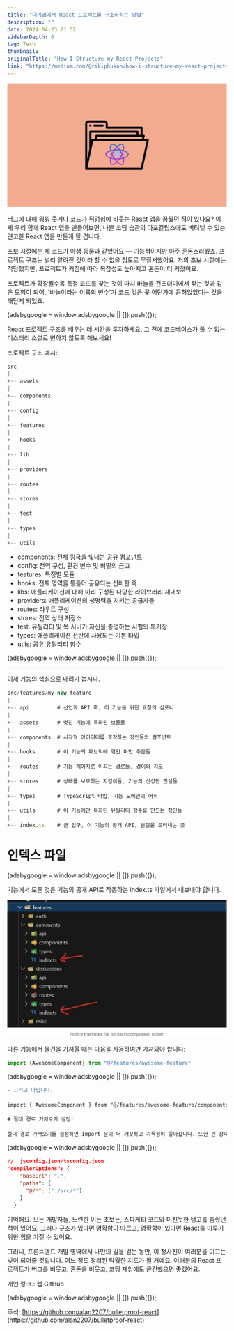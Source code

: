 ```yaml
---
title: "대기업에서 React 프로젝트를 구조화하는 방법"
description: ""
date: 2024-04-23 21:52
sidebarDepth: 0
tag: Tech
thumbnail: 
originalTitle: "How I Structure my React Projects"
link: "https://medium.com/@rikiphukon/how-i-structure-my-react-projects-as-a-frontend-developer-22bd18e83f5b"
---
```



![이미지](./img/HowIStructuremyReactProjects_0.png)

버그에 대해 윙윙 웃거나 코드가 뒤얽힘에 비웃는 React 앱을 꿈꿨던 적이 있나요? 이제 우리 함께 React 앱을 만들어보면, 나쁜 코딩 습관의 아포칼립스에도 버텨낼 수 있는 견고한 React 앱을 만들게 될 겁니다.

초보 시절에는 제 코드가 야생 동물과 같았어요 — 기능적이지만 아주 혼돈스러웠죠. 프로젝트 구조는 널리 알려진 것이라 할 수 없을 정도로 무질서했어요. 저의 초보 시절에는 적당했지만, 프로젝트가 커짐에 따라 복잡성도 높아지고 혼돈이 더 커졌어요.

프로젝트가 확장될수록 특정 코드를 찾는 것이 마치 바늘을 건초더미에서 찾는 것과 같은 모험이 되어, '바늘이라는 이름의 변수'가 코드 깊은 곳 어딘가에 묻혀있었다는 것을 깨닫게 되었죠.

<!-- ui-log 수평형 -->
<ins class="adsbygoogle"
  style="display:block"
  data-ad-client="ca-pub-4877378276818686"
  data-ad-slot="9743150776"
  data-ad-format="auto"
  data-full-width-responsive="true"></ins>
<component is="script">
(adsbygoogle = window.adsbygoogle || []).push({});
</component>

React 프로젝트 구조를 배우는 데 시간을 투자하세요. 그 전에 코드베이스가 풀 수 없는 미스터리 소설로 변하지 않도록 해보세요!

프로젝트 구조 예시:

```js
src
|
+-- assets
|
+-- components
|
+-- config
|
+-- features
|
+-- hooks
|
+-- lib
|
+-- providers
|
+-- routes
|
+-- stores
|
+-- test
|
+-- types
|
+-- utils
```

- components: 전체 킹국을 빛내는 공유 컴포넌트
- config: 전역 구성, 환경 변수 및 비밀의 금고
- features: 특징별 모듈
- hooks: 전체 영역을 통틀어 공유되는 신비한 훅
- libs: 애플리케이션에 대해 미리 구성된 다양한 라이브러리 재내보
- providers: 애플리케이션의 생명력을 지키는 공급자들
- routes: 라우트 구성
- stores: 전역 상태 저장소
- test: 유틸리티 및 목 서버가 자신을 증명하는 시험의 투기장
- types: 애플리케이션 전반에 사용되는 기본 타입
- utils: 공유 유틸리티 함수

<!-- ui-log 수평형 -->
<ins class="adsbygoogle"
  style="display:block"
  data-ad-client="ca-pub-4877378276818686"
  data-ad-slot="9743150776"
  data-ad-format="auto"
  data-full-width-responsive="true"></ins>
<component is="script">
(adsbygoogle = window.adsbygoogle || []).push({});
</component>

--- --- --- --- --- --- --- --- --- --- --- --- --- --- --- --- --- --- --- --- --- --- ---

이제 기능의 핵심으로 내려가 봅시다.

```js
src/features/my-new-feature
|
+-- api         # 선언과 API 훅, 이 기능을 위한 요청의 심포니
|
+-- assets      # 멋진 기능에 특화된 보물들
|
+-- components  # 시각적 아이디티를 조각하는 장인들의 컴포넌트
|
+-- hooks       # 이 기능의 패브릭에 엮인 마법 주문들
|
+-- routes      # 기능 페이지로 이끄는 경로들, 경이의 지도
|
+-- stores      # 상태를 보호하는 지킴이들, 기능의 신성한 진실들
|
+-- types       # TypeScript 타입, 기능 도메인의 어휘
|
+-- utils       # 이 기능에만 특화된 유틸리티 함수를 만드는 장인들
|
+-- index.ts    # 큰 입구, 이 기능의 공개 API, 본질을 드러내는 곳
```

# 인덱스 파일

<!-- ui-log 수평형 -->
<ins class="adsbygoogle"
  style="display:block"
  data-ad-client="ca-pub-4877378276818686"
  data-ad-slot="9743150776"
  data-ad-format="auto"
  data-full-width-responsive="true"></ins>
<component is="script">
(adsbygoogle = window.adsbygoogle || []).push({});
</component>

기능에서 모든 것은 기능의 공개 API로 작동하는 index.ts 파일에서 내보내야 합니다.

![이미지](./img/HowIStructuremyReactProjects_1.png)

다른 기능에서 물건을 가져올 때는 다음을 사용하여만 가져와야 합니다:
```typescript
import {AwesomeComponent} from "@/features/awesome-feature"
```

<!-- ui-log 수평형 -->
<ins class="adsbygoogle"
  style="display:block"
  data-ad-client="ca-pub-4877378276818686"
  data-ad-slot="9743150776"
  data-ad-format="auto"
  data-full-width-responsive="true"></ins>
<component is="script">
(adsbygoogle = window.adsbygoogle || []).push({});
</component>

```diff
- 그리고 아닙니다.

import { AwesomeComponent } from "@/features/awesome-feature/components/AwesomeComponent"

# 절대 경로 가져오기 설정!

절대 경로 가져오기를 설정하면 import 문이 더 깨끗하고 가독성이 좋아집니다. 또한 긴 상대적인 import 경로를 피하는 데 도움이 됩니다.
```

<!-- ui-log 수평형 -->
<ins class="adsbygoogle"
  style="display:block"
  data-ad-client="ca-pub-4877378276818686"
  data-ad-slot="9743150776"
  data-ad-format="auto"
  data-full-width-responsive="true"></ins>
<component is="script">
(adsbygoogle = window.adsbygoogle || []).push({});
</component>

```json
//  jsconfig.json/tsconfig.json
"compilerOptions": {
    "baseUrl": ".",
    "paths": {
      "@/*": ["./src/*"]
    }
  }
```

기억해요. 모든 개발자들, 노련한 이든 초보든, 스파게티 코드와 미친듯한 탱고를 춤췄던 적이 있어요. 그러나 구조가 있다면 명확함이 따르고, 명확함이 있다면 React를 미루기 위한 힘을 가질 수 있어요.

그러니, 프론트엔드 개발 영역에서 나만의 길을 걷는 동안, 이 청사진이 여러분을 이끄는 빛이 되어줄 것입니다. 어느 정도 정리된 탁월한 지도가 될 거예요. 여러분의 React 프로젝트가 버그를 비웃고, 혼돈을 비웃고, 코딩 재앙에도 굳건했으면 좋겠어요.

개인 링크.:
웹
GitHub

<!-- ui-log 수평형 -->
<ins class="adsbygoogle"
  style="display:block"
  data-ad-client="ca-pub-4877378276818686"
  data-ad-slot="9743150776"
  data-ad-format="auto"
  data-full-width-responsive="true"></ins>
<component is="script">
(adsbygoogle = window.adsbygoogle || []).push({});
</component>

주석:
[https://github.com/alan2207/bulletproof-react](https://github.com/alan2207/bulletproof-react)